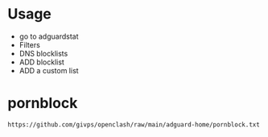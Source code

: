# Usage
- go to adguardstat<br>
- Filters<br>
- DNS blocklists<br>
- ADD blocklist<br>
- ADD a custom list<br>
# pornblock
```
https://github.com/givps/openclash/raw/main/adguard-home/pornblock.txt
```
